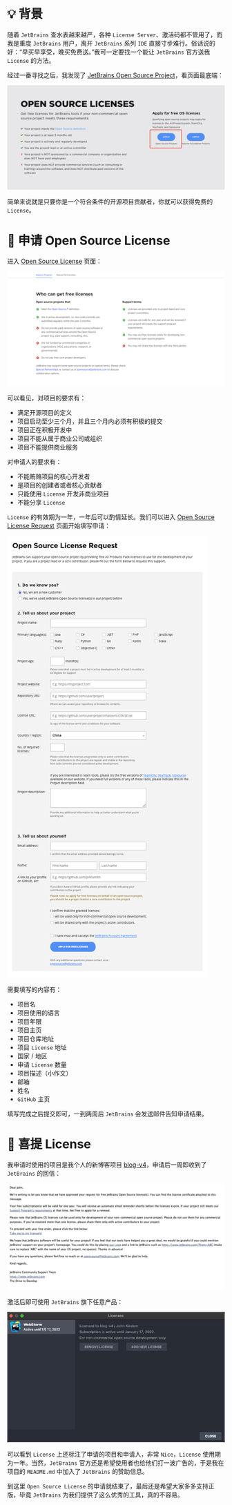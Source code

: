 <!--
@key 31
@title JetBrains 激活黑科技 - Open Source License
@date 2021-1-19
@labels JetBrains Tips
@description 咱直接告别盗版，使用黑科技入正！
-->

# 💡 背景

随着 `JetBrains` 查水表越来越严，各种 `License Server`、激活码都不管用了，而我是重度 `JetBrains` 用户，离开 `JetBrains` 系列 `IDE` 直接寸步难行。俗话说的好：“早买早享受，晚买免费送。”我可一定要找一个能让 `JetBrains` 官方送我 `License` 的方法。

经过一番寻找之后，我发现了 [JetBrains Open Source Project](https://www.jetbrains.com/opensource/)，看页面最底端：

![Open Source License](../../img/45.png)

简单来说就是只要你是一个符合条件的开源项目贡献者，你就可以获得免费的 `License`。

# 🍙 申请 Open Source License

进入 [Open Source License](https://www.jetbrains.com/community/opensource/#support) 页面：

![Request](../../img/46.png)

可以看见，对项目的要求有：

* 满足开源项目的定义
* 项目启动至少三个月，并且三个月内必须有积极的提交
* 项目正在积极开发中
* 项目不能从属于商业公司或组织
* 项目不能提供商业服务

对申请人的要求有：
* 不能贿赂项目的核心开发者
* 是项目的创建者或者核心贡献者
* 只能使用 `License` 开发非商业项目
* 不能分享 `License`

`License` 的有效期为一年，一年后可以酌情延长。我们可以进入 [Open Source License Request](https://www.jetbrains.com/shop/eform/opensource) 页面开始填写申请：

![Request](../../img/47.png)

需要填写的内容有：

* 项目名
* 项目使用的语言
* 项目年限
* 项目主页
* 项目仓库地址
* 项目 `License` 地址
* 国家 / 地区
* 申请 `License` 数量
* 项目描述（小作文）
* 邮箱
* 姓名
* `GitHub` 主页

填写完成之后提交即可，一到两周后 `JetBrains` 会发送邮件告知申请结果。

# 🍤 喜提 License

我申请时使用的项目是我个人的新博客项目 [blog-v4](https://github.com/FlyAndNotDown/blog-v4)，申请后一周即收到了 `JetBrains` 的回信：

![Email](../../img/48.png)

激活后即可使用 `JetBrains` 旗下任意产品：

![Activation](../../img/49.png)

可以看到 `License` 上还标注了申请的项目和申请人，非常 `Nice`，`License` 使用期为一年。当然，`JetBrains` 官方还是希望使用者也给他们打一波广告的，于是我在项目的 `README.md` 中加入了 `JetBrains` 的赞助信息。

到这里 `Open Source License` 的申请就结束了，最后还是希望大家多多支持正版，毕竟 `JetBrains` 为我们提供了这么优秀的工具，真的不容易。
